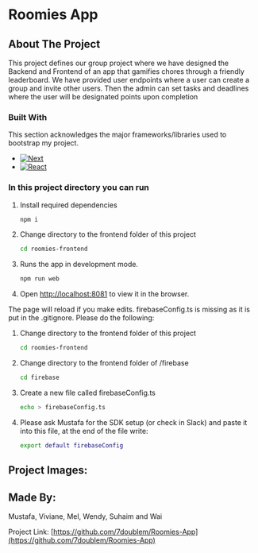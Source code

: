 # Roomies App
<!-- ABOUT THE PROJECT -->
## About The Project

This project defines our group project where we have designed the Backend and Frontend of an app that
gamifies chores through a friendly leaderboard. We have provided user endpoints where a user can create a group and invite other users. Then the admin can set tasks and deadlines where the user will be designated points upon completion

### Built With

This section acknowledges the major frameworks/libraries used to bootstrap my project.
* [![Next][Next.js]][Next-url]
* [![React][React.js]][React-url]

### In this project directory you can run

1. Install required dependencies
   ```sh
   npm i
   ```
2. Change directory to the frontend folder of this project
   ```sh
   cd roomies-frontend
   ```
3. Runs the app in development mode.
   ```sh
   npm run web
   ```
4. Open [http://localhost:8081](http://localhost:8081) to view it in the browser.

The page will reload if you make edits. firebaseConfig.ts is missing as it is put in the .gitignore. Please do the following:

1. Change directory to the frontend folder of this project
   ```sh
   cd roomies-frontend
   ```
2. Change directory to the frontend folder of /firebase
   ```sh
   cd firebase
   ```
3. Create a new file called firebaseConfig.ts
   ```sh
   echo > firebaseConfig.ts
   ```
4. Please ask Mustafa for the SDK setup (or check in Slack) and paste it into this file, at the end of the file write:
    ```sh
   export default firebaseConfig
   ```



<!-- WEBSITE DETAILS -->
## Project Images:
<!-- <img src="images/website_page.png" alt="website page"/>
<img src="images/signin_page.png" alt="signin page"/>
<img src="images/cloud_firestore.png" alt="cloud firestore page"/>
<img src="images/firebase_functions.png" alt="functions page"/>
<img src="images/firebase_storage.png" alt="storage page"/> -->

<!-- CONTACT -->
## Made By:

Mustafa, Viviane, Mel, Wendy, Suhaim and Wai 

Project Link: [https://github.com/7doublem/Roomies-App](https://github.com/7doublem/Roomies-App)

<!-- MARKDOWN LINKS & IMAGES -->
[Next.js]: https://img.shields.io/badge/next.js-000000?style=for-the-badge&logo=nextdotjs&logoColor=white
[Next-url]: https://nextjs.org/
[React.js]: https://img.shields.io/badge/React-20232A?style=for-the-badge&logo=react&logoColor=61DAFB
[React-url]: https://reactjs.org/